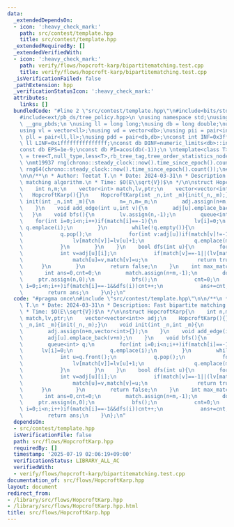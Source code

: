 ```yaml
---
data:
  _extendedDependsOn:
  - icon: ':heavy_check_mark:'
    path: src/contest/template.hpp
    title: src/contest/template.hpp
  _extendedRequiredBy: []
  _extendedVerifiedWith:
  - icon: ':heavy_check_mark:'
    path: verify/flows/hopcroft-karp/bipartitematching.test.cpp
    title: verify/flows/hopcroft-karp/bipartitematching.test.cpp
  _isVerificationFailed: false
  _pathExtension: hpp
  _verificationStatusIcon: ':heavy_check_mark:'
  attributes:
    links: []
  bundledCode: "#line 2 \"src/contest/template.hpp\"\n#include<bits/stdc++.h>\n#include<ext/pb_ds/assoc_container.hpp>\n\
    #include<ext/pb_ds/tree_policy.hpp>\n \nusing namespace std;\nusing namespace\
    \ __gnu_pbds;\n \nusing ll = long long;\nusing db = long double;\nusing vi = vector<int>;\n\
    using vl = vector<ll>;\nusing vd = vector<db>;\nusing pii = pair<int,int>;\nusing\
    \ pll = pair<ll,ll>;\nusing pdd = pair<db,db>;\nconst int INF=0x3fffffff;\nconst\
    \ ll LINF=0x1fffffffffffffff;\nconst db DINF=numeric_limits<db>::infinity();\n\
    const db EPS=1e-9;\nconst db PI=acos(db(-1));\n \ntemplate<class T>\nusing ordered_set\
    \ = tree<T,null_type,less<T>,rb_tree_tag,tree_order_statistics_node_update>;\n\
    \ \nmt19937 rng(chrono::steady_clock::now().time_since_epoch().count());\nmt19937_64\
    \ rng64(chrono::steady_clock::now().time_since_epoch().count());\n#line 3 \"src/flows/HopcroftKarp.hpp\"\
    \n\n/**\n * Author: Teetat T.\n * Date: 2024-03-31\n * Description: Fast bipartite\
    \ matching algorithm.\n * Time: $O(E\\sqrt{V})$\n */\n\nstruct HopcroftKarp{\n\
    \    int n,m;\n    vector<int> match,lv,ptr;\n    vector<vector<int>> adj;\n \
    \   HopcroftKarp(){}\n    HopcroftKarp(int _n,int _m){init(_n,_m);}\n    void\
    \ init(int _n,int _m){\n        n=_n,m=_m;\n        adj.assign(n+m,vector<int>{});\n\
    \    }\n    void add_edge(int u,int v){\n        adj[u].emplace_back(v+n);\n \
    \   }\n    void bfs(){\n        lv.assign(n,-1);\n        queue<int> q;\n    \
    \    for(int i=0;i<n;i++)if(match[i]==-1){\n            lv[i]=0;\n           \
    \ q.emplace(i);\n        }\n        while(!q.empty()){\n            int u=q.front();\n\
    \            q.pop();\n            for(int v:adj[u])if(match[v]!=-1&&lv[match[v]]==-1){\n\
    \                lv[match[v]]=lv[u]+1;\n                q.emplace(match[v]);\n\
    \            }\n        }\n    }\n    bool dfs(int u){\n        for(int &i=ptr[u];i<adj[u].size();i++){\n\
    \            int v=adj[u][i];\n            if(match[v]==-1||(lv[match[v]]==lv[u]+1&&dfs(match[v]))){\n\
    \                match[u]=v,match[v]=u;\n                return true;\n      \
    \      }\n        }\n        return false;\n    }\n    int max_matching(){\n \
    \       int ans=0,cnt=0;\n        match.assign(n+m,-1);\n        do{\n       \
    \     ptr.assign(n,0);\n            bfs();\n            cnt=0;\n            for(int\
    \ i=0;i<n;i++)if(match[i]==-1&&dfs(i))cnt++;\n            ans+=cnt;\n        }while(cnt);\n\
    \        return ans;\n    }\n};\n"
  code: "#pragma once\n#include \"src/contest/template.hpp\"\n\n/**\n * Author: Teetat\
    \ T.\n * Date: 2024-03-31\n * Description: Fast bipartite matching algorithm.\n\
    \ * Time: $O(E\\sqrt{V})$\n */\n\nstruct HopcroftKarp{\n    int n,m;\n    vector<int>\
    \ match,lv,ptr;\n    vector<vector<int>> adj;\n    HopcroftKarp(){}\n    HopcroftKarp(int\
    \ _n,int _m){init(_n,_m);}\n    void init(int _n,int _m){\n        n=_n,m=_m;\n\
    \        adj.assign(n+m,vector<int>{});\n    }\n    void add_edge(int u,int v){\n\
    \        adj[u].emplace_back(v+n);\n    }\n    void bfs(){\n        lv.assign(n,-1);\n\
    \        queue<int> q;\n        for(int i=0;i<n;i++)if(match[i]==-1){\n      \
    \      lv[i]=0;\n            q.emplace(i);\n        }\n        while(!q.empty()){\n\
    \            int u=q.front();\n            q.pop();\n            for(int v:adj[u])if(match[v]!=-1&&lv[match[v]]==-1){\n\
    \                lv[match[v]]=lv[u]+1;\n                q.emplace(match[v]);\n\
    \            }\n        }\n    }\n    bool dfs(int u){\n        for(int &i=ptr[u];i<adj[u].size();i++){\n\
    \            int v=adj[u][i];\n            if(match[v]==-1||(lv[match[v]]==lv[u]+1&&dfs(match[v]))){\n\
    \                match[u]=v,match[v]=u;\n                return true;\n      \
    \      }\n        }\n        return false;\n    }\n    int max_matching(){\n \
    \       int ans=0,cnt=0;\n        match.assign(n+m,-1);\n        do{\n       \
    \     ptr.assign(n,0);\n            bfs();\n            cnt=0;\n            for(int\
    \ i=0;i<n;i++)if(match[i]==-1&&dfs(i))cnt++;\n            ans+=cnt;\n        }while(cnt);\n\
    \        return ans;\n    }\n};\n"
  dependsOn:
  - src/contest/template.hpp
  isVerificationFile: false
  path: src/flows/HopcroftKarp.hpp
  requiredBy: []
  timestamp: '2025-07-19 02:06:19+09:00'
  verificationStatus: LIBRARY_ALL_AC
  verifiedWith:
  - verify/flows/hopcroft-karp/bipartitematching.test.cpp
documentation_of: src/flows/HopcroftKarp.hpp
layout: document
redirect_from:
- /library/src/flows/HopcroftKarp.hpp
- /library/src/flows/HopcroftKarp.hpp.html
title: src/flows/HopcroftKarp.hpp
---
```

